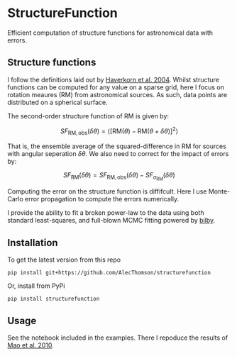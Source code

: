 # StructureFunction

Efficient computation of structure functions for astronomical data with errors.

## Structure functions

I follow the definitions laid out by [Haverkorn et al. 2004](https://ui.adsabs.harvard.edu/abs/2004ApJ...609..776H). Whilst structure functions can be computed for any value on a sparse grid, here I focus on rotation meaures (RM) from astronomical sources. As such, data points are distributed on a spherical surface.

The second-order structure function of RM is given by:

$$ SF_{\text{RM},\text{obs}}(\delta\theta) = \langle[\text{RM}{(\theta)} - \text{RM}{(\theta + \delta\theta)}]^2\rangle $$

That is, the ensemble average of the squared-difference in RM for sources with angular seperation $\delta\theta$. We also need to correct for the impact of errors by:

$$ SF_{\text{RM}}(\delta\theta) = SF_{\text{RM},\text{obs}}(\delta\theta) - SF_{\sigma_\text{RM}}(\delta\theta) $$

Computing the error on the structure function is diffifcult. Here I use Monte-Carlo error propagation to compute the errors numerically.

I provide the ability to fit a broken power-law to the data using both standard least-squares, and full-blown MCMC fitting powered by [bilby](https://lscsoft.docs.ligo.org/bilby/).

## Installation

To get the latest version from this repo
```
pip install git+https://github.com/AlecThomson/structurefunction
```
Or, install from PyPi
```
pip install structurefunction
```

## Usage

See the notebook included in the examples. There I repoduce the results of [Mao et al. 2010](https://ui.adsabs.harvard.edu/abs/2010ApJ...714.1170M).
